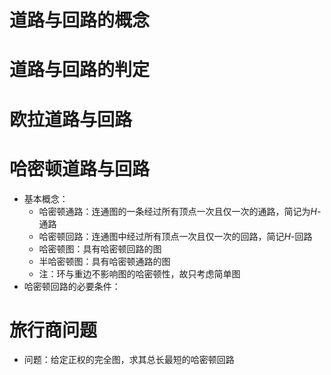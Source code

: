 # 道路与回路的概念

# 道路与回路的判定

# 欧拉道路与回路

# 哈密顿道路与回路
- 基本概念：
	- 哈密顿通路：连通图的一条经过所有顶点一次且仅一次的通路，简记为$H$-通路
	- 哈密顿回路：连通图中经过所有顶点一次且仅一次的回路，简记$H$-回路
	- 哈密顿图：具有哈密顿回路的图
	- 半哈密顿图：具有哈密顿通路的图
	- 注：环与重边不影响图的哈密顿性，故只考虑简单图
- 哈密顿回路的必要条件：
# 旅行商问题
- 问题：给定正权的完全图，求其总长最短的哈密顿回路